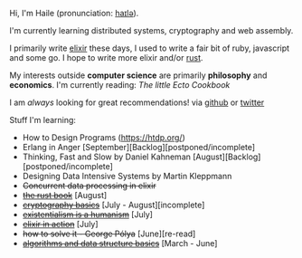 Hi, I'm Haile (pronunciation: [haɪlə](https://en.wikipedia.org/wiki/File:Haile_Selassie.ogg)). 

I'm currently learning distributed systems, cryptography and web assembly.

I primarily write [elixir](https://elixir-lang.org/) these days, I used to write a fair bit of ruby, javascript
and some go. I hope to write more elixir and/or [rust](https://www.rust-lang.org/).

My interests outside **computer science** are primarily **philosophy** and **economics**. I'm currently reading: _The little Ecto Cookbook_

I am _always_ looking for great recommendations! via [github](https://gist.github.com/hailelagi/26263ee81eebd06c5e62b98617854581)
or [twitter](https://www.twitter.com/haile_lagi)

Stuff I'm learning:
- How to Design Programs (https://htdp.org/)
- Erlang in Anger [September][Backlog][postponed/incomplete]
- Thinking, Fast and Slow by Daniel Kahneman [August][Backlog][postponed/incomplete]
- Designing Data Intensive Systems by Martin Kleppmann
- ~~Concurrent data processing in elixir~~
- ~~[the rust book](https://github.com/hailelagi/rustacea)~~ [August]
- ~~[cryptography basics](https://github.com/hailelagi/matasano)~~ [July - August][incomplete]
- ~~[existentialism is a humanism](https://www.goodreads.com/book/show/51985.Existentialism_is_a_Humanism)~~ [July]
- ~~[elixir in action](https://www.notion.so/Elixir-in-Action-Book-review-27ff4cbe67f140a688637e1422f11641)~~ [July]
- ~~how to solve it - George Pólya~~ [June][re-read]
- ~~[algorithms and data structure basics](https://runestone.academy/ns/books/published/pythonds/index.html)~~ [March - June]
